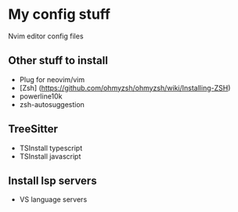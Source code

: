 # My config stuff
Nvim editor config files

## Other stuff to install
- Plug for neovim/vim
- [Zsh] (https://github.com/ohmyzsh/ohmyzsh/wiki/Installing-ZSH)
- powerline10k
- zsh-autosuggestion

## TreeSitter
- TSInstall typescript
- TSInstall javascript

## Install lsp servers
- VS language servers
